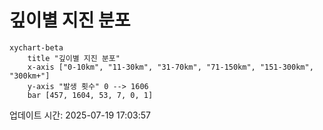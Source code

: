 # 깊이별 지진 분포

```mermaid
xychart-beta
    title "깊이별 지진 분포"
    x-axis ["0-10km", "11-30km", "31-70km", "71-150km", "151-300km", "300km+"]
    y-axis "발생 횟수" 0 --> 1606
    bar [457, 1604, 53, 7, 0, 1]
```

업데이트 시간: 2025-07-19 17:03:57
